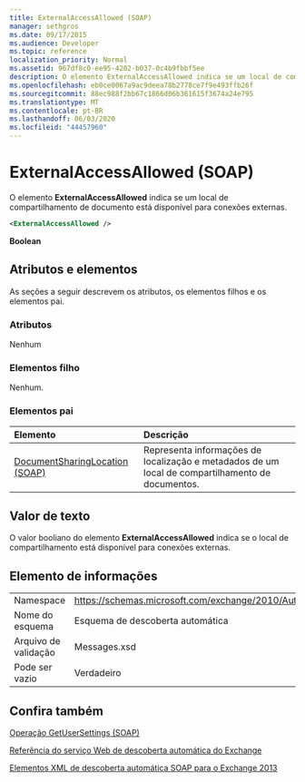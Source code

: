 ```yaml
---
title: ExternalAccessAllowed (SOAP)
manager: sethgros
ms.date: 09/17/2015
ms.audience: Developer
ms.topic: reference
localization_priority: Normal
ms.assetid: 967df8c0-ee95-4202-b037-0c4b9fbbf5ee
description: O elemento ExternalAccessAllowed indica se um local de compartilhamento de documento está disponível para conexões externas.
ms.openlocfilehash: eb0ce0067a9ac9deea78b2778ce7f9e493ffb26f
ms.sourcegitcommit: 88ec988f2bb67c1866d06b361615f3674a24e795
ms.translationtype: MT
ms.contentlocale: pt-BR
ms.lasthandoff: 06/03/2020
ms.locfileid: "44457960"
---
```

# <a name="externalaccessallowed-soap"></a>ExternalAccessAllowed (SOAP)

O elemento **ExternalAccessAllowed** indica se um local de compartilhamento de documento está disponível para conexões externas. 
  
```XML
<ExternalAccessAllowed /> 
```

 **Boolean**
## <a name="attributes-and-elements"></a>Atributos e elementos

As seções a seguir descrevem os atributos, os elementos filhos e os elementos pai.
  
### <a name="attributes"></a>Atributos

Nenhum
  
### <a name="child-elements"></a>Elementos filho

Nenhum.
  
### <a name="parent-elements"></a>Elementos pai

|**Elemento**|**Descrição**|
|:-----|:-----|
|[DocumentSharingLocation (SOAP)](documentsharinglocation-soap.md) <br/> |Representa informações de localização e metadados de um local de compartilhamento de documentos.  <br/> |
   
## <a name="text-value"></a>Valor de texto

O valor booliano do elemento **ExternalAccessAllowed** indica se o local de compartilhamento está disponível para conexões externas. 
  
## <a name="element-information"></a>Elemento de informações

|||
|:-----|:-----|
|Namespace  <br/> |https://schemas.microsoft.com/exchange/2010/Autodiscover  <br/> |
|Nome do esquema  <br/> |Esquema de descoberta automática  <br/> |
|Arquivo de validação  <br/> |Messages.xsd  <br/> |
|Pode ser vazio  <br/> |Verdadeiro  <br/> |
   
## <a name="see-also"></a>Confira também



[Operação GetUserSettings (SOAP)](getusersettings-operation-soap.md)


[Referência do serviço Web de descoberta automática do Exchange](autodiscover-web-service-reference-for-exchange.md)
  
[Elementos XML de descoberta automática SOAP para o Exchange 2013](soap-autodiscover-xml-elements-for-exchange-2013.md)

